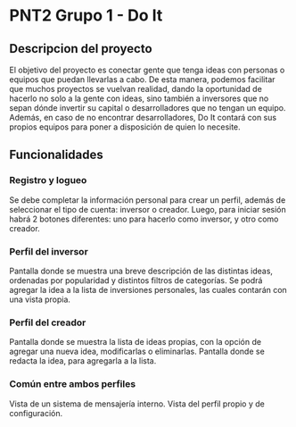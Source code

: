 # PNT2 Grupo 1 - Do It

## Descripcion del proyecto
El objetivo del proyecto es conectar gente que tenga ideas con personas o equipos que puedan llevarlas a cabo. De esta manera, podemos facilitar que muchos proyectos se vuelvan realidad, dando la oportunidad de hacerlo no solo a la gente con ideas, sino también a inversores que no sepan dónde invertir su capital o desarrolladores que no tengan un equipo.
Además, en caso de no encontrar desarrolladores, Do It contará con sus propios equipos para poner a disposición de quien lo necesite.

## Funcionalidades
### Registro y logueo
Se debe completar la información personal para crear un perfil, además de seleccionar el tipo de cuenta: inversor o creador.
Luego, para iniciar sesión habrá 2 botones diferentes: uno para hacerlo como inversor, y otro como creador.
### Perfil del inversor
Pantalla donde se muestra una breve descripción de las distintas ideas, ordenadas por popularidad y distintos filtros de categorías. 
Se podrá agregar la idea a la lista de inversiones personales, las cuales contarán con una vista propia.
### Perfil del creador
Pantalla donde se muestra la lista de ideas propias, con la opción de agregar una nueva idea, modificarlas o eliminarlas. 
Pantalla donde se redacta la idea, para agregarla a la lista.
### Común entre ambos perfiles
Vista de un sistema de mensajería interno.
Vista del perfil propio y de configuración.